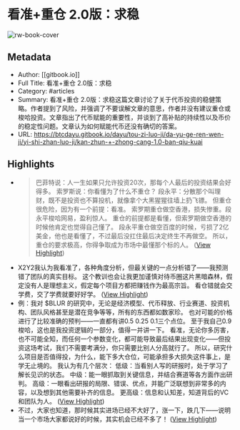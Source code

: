 # 看准+重仓 2.0版：求稳

![rw-book-cover](https://www.gitbook.com/cdn-cgi/image/width=1280,dpr=2,height=640,fit=contain,format=auto/https%3A%2F%2F2790471292-files.gitbook.io%2F~%2Ffiles%2Fv0%2Fb%2Fgitbook-x-prod.appspot.com%2Fo%2Fspaces%252FkndOd8yXPMu5IiCOU8TW%252Fsocialpreview%252FBA0Ra3wTKpEamnLv4JSr%252FWeChat%25E6%2588%25AA%25E5%259B%25BE_20230618194546.png%3Falt%3Dmedia%26token%3D84aec335-ca6c-466d-a615-4d9929fe6ec8)

## Metadata
- Author: [[gitbook.io]]
- Full Title: 看准+重仓 2.0版：求稳
- Category: #articles
- Summary: 看准+重仓 2.0版：求稳这篇文章讨论了关于代币投资的稳健策略。作者提到了风险，并强调了不要误解文章的意思，作者并没有建议重仓或梭哈投资。文章指出了代币赋能的重要性，并谈到了高补贴的持续性以及币价的稳定性问题。文章认为如何赋能代币还没有确切的答案。
- URL: https://btcdayu.gitbook.io/dayu/tou-zi-luo-ji/da-yu-ge-ren-wen-ji/yi-shi-zhan-luo-ji/kan-zhun-+-zhong-cang-1.0-ban-qiu-kuai

## Highlights
- > 巴菲特说：人一生如果只允许投资20次，那每个人最后的投资结果会好得多。
  > 索罗斯说：你看懂为了什么不重仓？
  > 段永平：分散那个叫理财，既不是投资也不算投机，就像拿个大黑猩猩往墙上扔飞镖。
  但重仓很危险，因为有一个前提：看准。
  索罗期重仓做空香港，损失惨重。段永平梭哈网易，盈利惊人。
  重仓的前提都是看懂，但索罗期做空香港的时候他肯定也觉得自己懂了。
  段永平重仓做空百度的时候，亏损了2亿美金，他也是看懂了，不过最后没扛住最后决定终生不再做空。
  所以，重仓的要求极高，你得争取成为市场中最懂那个标的人。 ([View Highlight](https://read.readwise.io/read/01hk77dckndb8wyd7pp7tb6pfz))
- X2Y2我认为我看准了，各种角度分析，但最关键的一点分析错了——我预测错了团队的真实目标。
  这个教训也会让我更加谨慎对待币圈这片黑暗森林，假定没有人是理想主义，假定每个项目方都把赚钱作为最高宗旨。
  看仓错就会交学费，交了学费就要好好学。 ([View Highlight](https://read.readwise.io/read/01hk77gvfzmhmfkmenge0nj7df))
- 例：我对 $BLUR 的研究中，无论是经济模型、代币释放、行业赛道、投资机构、团队风格甚至是潜在竞争等等，所有的东西都如数家珍。
  也对可能的价格进行了比较准确的预判——一直都有讲0.5 0.25 0.1三个点位。
  至于我自己0.9梭哈，这也是我投资逻辑的一部分，值得一并讲一下。
  看准，无论你多厉害，也不可能全知，而任何一个参数变化，都可能导致最后结果出现变化——但投资这场考试，我们不需要考满分，你只需要比别人分高就行了。
  所以，研究什么项目是否值得投，为什么，能下多大仓位，可能承担多大损失这件事上，是学无止境的。
  我认为有几个层次：
  低级：当看别人写的研报时，处于学习了解长见识的状态。
  中级：能一眼抓取到关键信息，并结合赛道等各方面作出研判。
  高级：一眼看出研报的局限、错误、优点，并能广泛联想到非常多的内容，以及想到其他需要补齐的信息。
  更高级：信息和认知差，知道背后的VC和团队为人。 ([View Highlight](https://read.readwise.io/read/01hk77mm4f71ygt4nqyv8sg0gk))
- 不过，大家也知道，那时候其实进场已经不大好了，涨一下，跌几下——说明当一个市场大家都说好的时候，其实机会已经不多了！ ([View Highlight](https://read.readwise.io/read/01hk77s1h7899k2mqa83syexrz))
